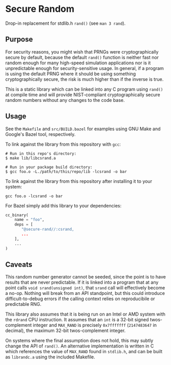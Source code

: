 # Secure Random

Drop-in replacement for stdlib.h `rand()` (see `man 3 rand`).

## Purpose

For security reasons, you might wish that PRNGs were cryptographically secure
by default, because the default `rand()` function is neither fast nor random
enough for many high-speed simulation applications nor is it unpredictable
enough for security-sensitive usage. In general, if a program is using the
default PRNG where it should be using something cryptographically secure,
the risk is much higher than if the inverse is true.

This is a static library which can be linked into any C program using `rand()`
at compile time and will provide NIST-compliant cryptographically secure random
numbers without any changes to the code base.

## Usage

See the `Makefile` and `src/BUILD.bazel` for examples using GNU Make and
Google's Bazel tool, respectively.

To link against the library from this repository with `gcc`:

```
# Run in this repo's directory:
$ make lib/libcsrand.a

# Run in your package build directory:
$ gcc foo.o -L./path/to/this/repo/lib -lcsrand -o bar
```

To link against the library from this repository after installing it to your
system:

```
gcc foo.o -lcsrand -o bar
```

For Bazel simply add this library to your dependencies:

```python
cc_binary(
    name = "foo",
    deps = [
       "@secure-rand//:csrand,
       ...
    ],
    ...
)
```

## Caveats

This random number generator cannot be seeded, since the point is to have
results that are never predictable. If it is linked into a program that at any
point calls `void srand(unsigned int)`, that `srand` call will effectively
become a no-op. Nothing will break from an API standpoint, but this could
introduce difficult-to-debug errors if the calling context relies on
reproducibile or predictable RNG.

This library also assumes that it is being run on an Intel or AMD system with
the `rdrand` CPU instruction. It assumes that an `int` is a 32-bit signed
twos-complement integer and `MAX_RAND` is precisely `0x7fffffff`
(`2147483647` in decimal), the maximum 32-bit twos-complement integer.

On systems where the final assumption does not hold, this may subtly change
the API of `rand()`. An alternative implementation is written in C which
references the value of `MAX_RAND` found in `stdlib.h`, and can be built as
`librandc.a` using the included Makefile.

